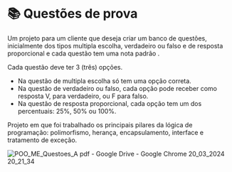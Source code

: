 # 📚 Questões de prova

Um projeto para um cliente que deseja criar um banco de questões, inicialmente dos tipos multipla escolha, verdadeiro
ou falso e de resposta proporcional e cada questão tem uma nota padrão .

Cada questão deve ter 3 (três) opções.
-  Na questão de multipla escolha só tem uma opção correta.
- Na questão de verdadeiro ou falso, cada opção pode receber como resposta V, para verdadeiro, ou F para falso.
-  Na questão de resposta proporcional, cada opção tem um dos percentuais: 25%, 50% ou 100%.

Projeto em que foi trabalhado os principais pilares da lógica de programação: polimorfismo, herança, encapsulamento, interface e  tratamento de exceção.

![POO_ME_Questoes_A pdf - Google Drive - Google Chrome 20_03_2024 20_21_34](https://github.com/alicecavalcanti/projeto__questoes_prova/assets/110575974/1c9bb93c-ff05-48ac-8f94-d3673392be41)

